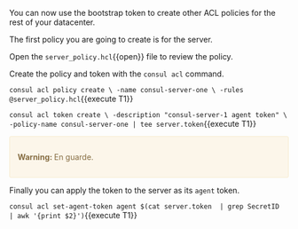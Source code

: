 
You can now use the bootstrap token to create other ACL policies for the rest of your datacenter.

The first policy you are going to create is for the server.

Open the `server_policy.hcl`{{open}} file to review the policy.

Create the policy and token with the `consul acl` command.

`consul acl policy create \
  -name consul-server-one \
  -rules @server_policy.hcl`{{execute T1}}


`consul acl token create \
  -description "consul-server-1 agent token" \
  -policy-name consul-server-one | tee server.token`{{execute T1}}

<div style="background-color:#fcf6ea; color:#866d42; border:1px solid #f8ebcf; padding:1em; border-radius:3px;">
  <p><strong>Warning: </strong>
  En guarde.
</p></div>

Finally you can apply the token to the server as its `agent` token.

`consul acl set-agent-token agent $(cat server.token  | grep SecretID  | awk '{print $2}')`{{execute T1}}